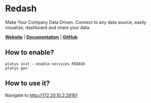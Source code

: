 # Redash

Make Your Company Data Driven. Connect to any data source, easily visualize, dashboard and share your data. 

**[Website](https://redash.io/)** | **[Documentation](https://redash.io/)** | **[GitHub](https://github.com/getredash/redash)**

## How to enable?

```
platys init --enable-services REDASH
platys gen
```

## How to use it?

Navigate to <http://172.20.10.2:28161>